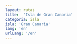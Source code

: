```yaml
---
layout: rutas
title:  'Isla de Gran Canaria'
categoria: isla
isla: 'Gran Canaria'
lang: 'en'
urlLang: '/en'
---
```


